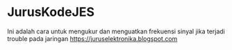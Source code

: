 # JurusKodeJES
Ini adalah cara untuk mengukur dan menguatkan frekuensi sinyal jika terjadi trouble pada jaringan 
https://juruselektronika.blogspot.com
